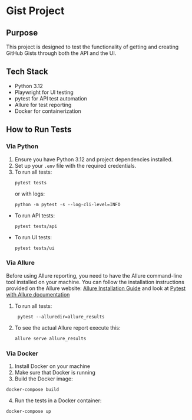 # Gist Project

## Purpose

This project is designed to test the functionality of getting and creating GitHub Gists through both the API and the UI.

## Tech Stack

- Python 3.12
- Playwright for UI testing
- pytest for API test automation
- Allure for test reporting
- Docker for containerization

## How to Run Tests

### Via Python

1. Ensure you have Python 3.12 and project dependencies installed.
2. Set up your `.env` file with the required credentials.
3. To run all tests:
   ```
   pytest tests
   ```
   or with logs:
   ```
   python -m pytest -s --log-cli-level=INFO 
   ```

* To run API tests:
   ```
   pytest tests/api
   ```
* To run UI tests:
    ```
    pytest tests/ui
    ```

### Via Allure

Before using Allure reporting, you need to have the Allure command-line tool installed on your machine. You can follow
the installation instructions provided on the Allure
website: [Allure Installation Guide](https://docs.qameta.io/allure/#_installing_a_commandline) and look
at [Pytest with Allure documentation](https://docs.qameta.io/allure/#_pytest)

1. To run all tests:
   ```
    pytest --alluredir=allure_results
   ```
2. To see the actual Allure report execute this:
    ```
    allure serve allure_results
    ```

### Via Docker

1. Install Docker on your machine
2. Make sure that Docker is running
3. Build the Docker image:

```
docker-compose build
```

4. Run the tests in a Docker container:

```
docker-compose up
```